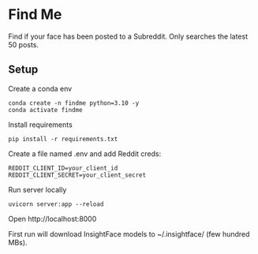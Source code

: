 
# Find Me

Find if your face has been posted to a Subreddit. Only searches the latest 50 posts. 

## Setup

Create a conda env

```
conda create -n findme python=3.10 -y
conda activate findme
```

Install requirements

```
pip install -r requirements.txt
```

Create a file named .env and add Reddit creds:
```
REDDIT_CLIENT_ID=your_client_id
REDDIT_CLIENT_SECRET=your_client_secret
```

Run server locally
```
uvicorn server:app --reload
```

Open http://localhost:8000

First run will download InsightFace models to ~/.insightface/ (few hundred MBs).
